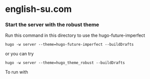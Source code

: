 # english-su.com

### Start the server with the robust theme

Run this command in this directory to use the hugo-future-imperfect

```
hugo -w server --theme=hugo-future-imperfect --buildDrafts
```
or you can try
```
hugo -w server --theme=hugo_theme_robust --buildDrafts
```

To run with
